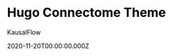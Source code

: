 ---
title: Hugo Connectome Theme
github: https://github.com/kausalflow/connectome
demo: https://hugo-connectome.kausalflow.com
author: KausalFlow
date: 2020-11-20T00:00:00.000Z
ssg:
  - Hugo
cms:
  - Markdown
css:
  - Bulma
description: >-
  A Hugo theme for online community notes with backlinks and graph of connected
  notes.
draft: true
publish_date: '2020-09-27T16:55:53Z'
update_date: '2022-10-13T20:30:17Z'
github_star: 21
github_fork: 7
---